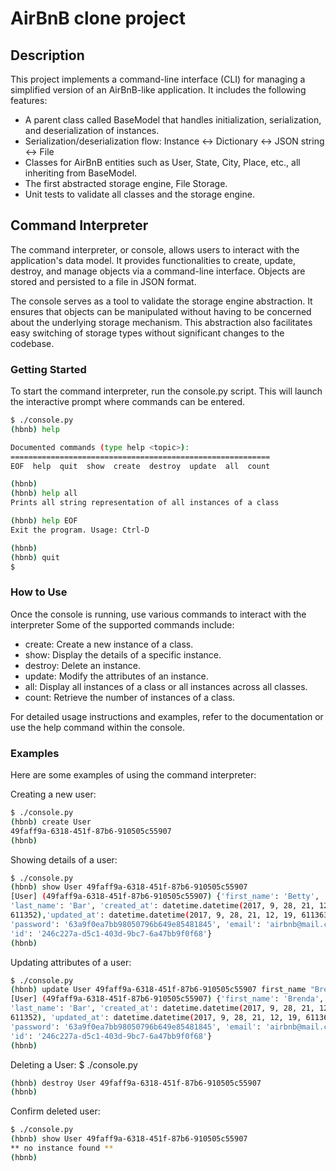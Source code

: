 # **AirBnB clone project**

## Description
This project implements a command-line interface (CLI) for managing a simplified
version of an AirBnB-like application. It includes the following features:

* A parent class called BaseModel that handles initialization, serialization, and deserialization of instances.
* Serialization/deserialization flow: Instance <-> Dictionary <-> JSON string <-> File
* Classes for AirBnB entities such as User, State, City, Place, etc., all inheriting from BaseModel.
* The first abstracted storage engine, File Storage.
* Unit tests to validate all classes and the storage engine.

## Command Interpreter
The command interpreter, or console, allows users to interact with the application's data model.
It provides functionalities to create, update, destroy, and manage objects via a command-line interface.
Objects are stored and persisted to a file in JSON format.

The console serves as a tool to validate the storage engine abstraction.
It ensures that objects can be manipulated without having to be concerned about the underlying storage mechanism.
This abstraction also facilitates easy switching of storage types without significant changes to the codebase.

### Getting Started
To start the command interpreter, run the console.py script.
This will launch the interactive prompt where commands can be entered.

```Bash
$ ./console.py
(hbnb) help

Documented commands (type help <topic>):
==========================================================
EOF  help  quit  show  create  destroy  update  all  count

(hbnb)
(hbnb) help all
Prints all string representation of all instances of a class

(hbnb) help EOF
Exit the program. Usage: Ctrl-D

(hbnb)
(hbnb) quit
$
```

### How to Use
Once the console is running, use various commands to interact with the interpreter
Some of the supported commands include:

* create: Create a new instance of a class.
* show: Display the details of a specific instance.
* destroy: Delete an instance.
* update: Modify the attributes of an instance.
* all: Display all instances of a class or all instances across all classes.
* count: Retrieve the number of instances of a class.

For detailed usage instructions and examples, refer to the documentation or
use the help command within the console.

### Examples
Here are some examples of using the command interpreter:

Creating a new user:
```Bash
$ ./console.py
(hbnb) create User
49faff9a-6318-451f-87b6-910505c55907
(hbnb)
```

Showing details of a user:
```Bash
$ ./console.py
(hbnb) show User 49faff9a-6318-451f-87b6-910505c55907
[User] (49faff9a-6318-451f-87b6-910505c55907) {'first_name': 'Betty',
'last_name': 'Bar', 'created_at': datetime.datetime(2017, 9, 28, 21, 12, 19,
611352),'updated_at': datetime.datetime(2017, 9, 28, 21, 12, 19, 611363),
'password': '63a9f0ea7bb98050796b649e85481845', 'email': 'airbnb@mail.com',
'id': '246c227a-d5c1-403d-9bc7-6a47bb9f0f68'}
(hbnb)
```

Updating attributes of a user:

```Bash
$ ./console.py
(hbnb) update User 49faff9a-6318-451f-87b6-910505c55907 first_name "Brenda"
[User] (49faff9a-6318-451f-87b6-910505c55907) {'first_name': 'Brenda',
'last_name': 'Bar', 'created_at': datetime.datetime(2017, 9, 28, 21, 12, 19,
611352), 'updated_at': datetime.datetime(2017, 9, 28, 21, 12, 19, 611363),
'password': '63a9f0ea7bb98050796b649e85481845', 'email': 'airbnb@mail.com',
'id': '246c227a-d5c1-403d-9bc7-6a47bb9f0f68'}
(hbnb)
```

Deleting a User:
$ ./console.py
```Bash
(hbnb) destroy User 49faff9a-6318-451f-87b6-910505c55907
(hbnb)
```

Confirm deleted user:
```Bash
$ ./console.py
(hbnb) show User 49faff9a-6318-451f-87b6-910505c55907
** no instance found **
(hbnb)
```
